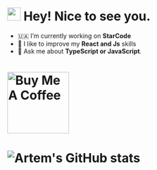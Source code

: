 ### <h1><img src="https://emojis.slackmojis.com/emojis/images/1531849430/4246/blob-sunglasses.gif?1531849430" width="30"/> Hey! Nice to see you.</h1> 

- 🇺🇦 I’m currently working on **StarCode**
- 📱 I like to improve my **React and Js** skills
- 🚀 Ask me about **TypeScript or JavaScript**.
# <a href="https://www.buymeacoffee.com/fedorchukzS" target="_blank"><img src="https://cdn.buymeacoffee.com/buttons/v2/default-red.png" alt="Buy Me A Coffee" width="140" ></a>
# ![Artem's GitHub stats](https://github-readme-stats.vercel.app/api?username=ArtemFedorchuk&show_icons=true&theme=dracula&count_private=true)


